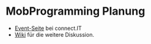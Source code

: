 # MobProgramming Planung

* [Event-Seite](http://connect-it.hn/event/mob-programming/) bei connect.IT
* [Wiki](https://github.com/connect-it/MobProgramming-planning/wiki) für die
  weitere Diskussion.
